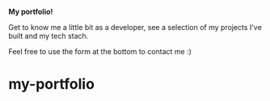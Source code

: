 **My portfolio!**

Get to know me a little bit as a developer, see a selection of my projects I've built and my tech stach.

Feel free to use the form at the bottom to contact me :)

# my-portfolio
